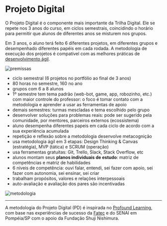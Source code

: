 # Projeto Digital

O Projeto Digital é o componente mais importante da Trilha Digital. Ele se repete nos 3 anos do curso, em ciclos semestrais, coincidindo o horário para permitir que alunos de diferentes anos se misturem nos grupos.

Em 3 anos, o aluno terá feito 6 diferentes projetos, em diferentes grupos e desempenhado diferentes papéis em cada rodada. A metodologia de execução dos projetos é compatível com as melhores práticas de [desenvolvimento ágil](https://pt.wikipedia.org/wiki/Desenvolvimento_ágil_de_software). 

![premissas](https://github.com/mauro-zac/Trilha-Digital/blob/master/projeto_digital/projeto_digital_premissas.jpg)

* ciclo semestral (6 projetos no portfólio ao final de 3 anos)
* 80 horas no semestre, 160 no ano
* grupos com 6 a 8 alunos 
* 1º semestre tem tema padrão (web-bot, game, app, robozinho, etc.) com maior controle do professor: o foco é tomar contato com a metodologia e aprender a usar as ferramentas de apoio
* demais semestres: turmas mescladas e tema escolhido pelo grupo 
* desenvolver soluções para problemas reais: pode ser sugerido pela comunidade, por mentores, parceiros externos (ecossistema)
* aluno desempenha diferentes papeis em cada ciclo de acordo com a sua experiência acumulada 
* repetição e reflexão sobre a metodologia desenvolve metacognição
* usa metodologia ágil em 3 etapas: Design Thinking & Canvas (estratégia), MVP (tática) e SCRUM (operação)
* usa ferramentas gratuitas: Git, Trello, Slack, Stack Overflow, etc
* alunos montam seus **planos individuais de estudo**: matriz de competências e matriz de habilidades
* 6 níveis de competência: ouvi falar, entendi, sei fazer com apoio, sei fazer com autonomia, sei ensinar, sei criar
* trabalham propósitos, valores e relações interpessoais 
* auto-avaliação e avaliação dos pares são incentivadas

![metodologia](https://github.com/mauro-zac/Trilha-Digital/blob/master/projeto_digital/projeto_digital_metodo.jpg)

----

A metodologia do Projeto Digital (PD) é inspirada no [Profound Learning](http://imaginaleducation.com/profound-learning.html), com base nas experiências de sucesso da [Fatec](https://gitlab.com/BDAg) e do SENAI em Pompéia/SP com o apoio da Fundação Shuji Nishimura.
